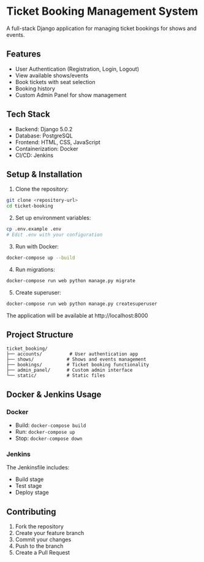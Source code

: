 # Ticket Booking Management System

A full-stack Django application for managing ticket bookings for shows and events.

## Features

- User Authentication (Registration, Login, Logout)
- View available shows/events
- Book tickets with seat selection
- Booking history
- Custom Admin Panel for show management

## Tech Stack

- Backend: Django 5.0.2
- Database: PostgreSQL
- Frontend: HTML, CSS, JavaScript
- Containerization: Docker
- CI/CD: Jenkins

## Setup & Installation

1. Clone the repository:
```bash
git clone <repository-url>
cd ticket-booking
```

2. Set up environment variables:
```bash
cp .env.example .env
# Edit .env with your configuration
```

3. Run with Docker:
```bash
docker-compose up --build
```

4. Run migrations:
```bash
docker-compose run web python manage.py migrate
```

5. Create superuser:
```bash
docker-compose run web python manage.py createsuperuser
```

The application will be available at http://localhost:8000

## Project Structure

```
ticket_booking/
├── accounts/          # User authentication app
├── shows/            # Shows and events management
├── bookings/         # Ticket booking functionality
├── admin_panel/      # Custom admin interface
└── static/           # Static files
```

## Docker & Jenkins Usage

### Docker
- Build: `docker-compose build`
- Run: `docker-compose up`
- Stop: `docker-compose down`

### Jenkins
The Jenkinsfile includes:
- Build stage
- Test stage
- Deploy stage

## Contributing

1. Fork the repository
2. Create your feature branch
3. Commit your changes
4. Push to the branch
5. Create a Pull Request 